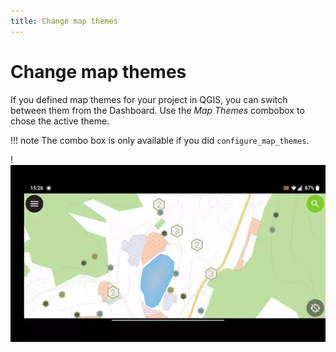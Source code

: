 ```yaml
---
title: Change map themes
---
```


# Change map themes

If you defined map themes for your project in QGIS, you can switch
between them from the Dashboard. Use the *Map Themes* combobox to chose
the active theme.

!!! note
    The combo box is only available if you did
    `configure_map_themes`.

!![](../assets/images/theme.webp)

